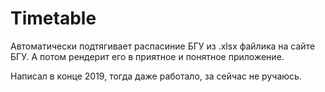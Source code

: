 # Timetable

Автоматически подтягивает распасиние БГУ из .xlsx файлика на сайте БГУ.
А потом рендерит его в приятное и понятное приложение.

Написал в конце 2019, тогда даже работало, за сейчас не ручаюсь.
